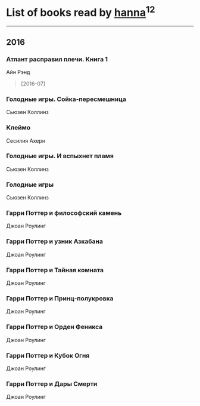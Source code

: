 # List of books read by [hanna](https://plus.google.com/110589643014391632917)<sup>12</sup>
---

## 2016

### Атлант расправил плечи. Книга 1
Айн Рэнд
> [2016-07] 


### Голодные игры. Сойка-пересмешница
Сьюзен Коллинз


### Клеймо
Сесилия Ахерн


### Голодные игры. И вспыхнет пламя
Сьюзен Коллинз


### Голодные игры
Сьюзен Коллинз


### Гарри Поттер и философский камень
Джоан Роулинг


### Гарри Поттер и узник Азкабана
Джоан Роулинг


### Гарри Поттер и Тайная комната
Джоан Роулинг


### Гарри Поттер и Принц-полукровка
Джоан Роулинг


### Гарри Поттер и Орден Феникса
Джоан Роулинг


### Гарри Поттер и Кубок Огня
Джоан Роулинг


### Гарри Поттер и Дары Смерти
Джоан Роулинг



